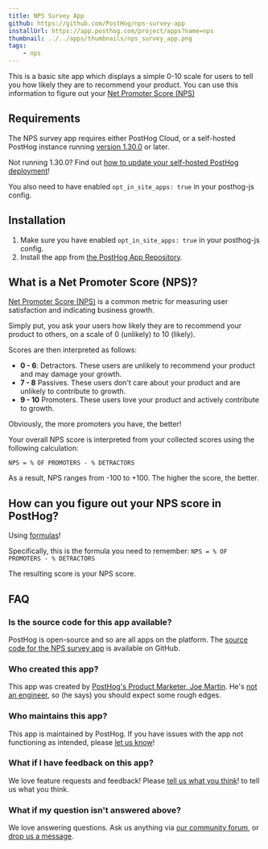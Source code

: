 ```yaml
---
title: NPS Survey App
github: https://github.com/PostHog/nps-survey-app
installUrl: https://app.posthog.com/project/apps?name=nps
thumbnail: ../../apps/thumbnails/nps_survey_app.png
tags:
    - nps
---
```


This is a basic site app which displays a simple 0-10 scale for users to tell you how likely they are to recommend your product. You can use this information to figure out your [Net Promoter Score (NPS)](https://en.wikipedia.org/wiki/Net_promoter_score)

## Requirements

The NPS survey app requires either PostHog Cloud, or a self-hosted PostHog instance running [version 1.30.0](/blog/the-posthog-array-1-30-0) or later.

Not running 1.30.0? Find out [how to update your self-hosted PostHog deployment](/docs/runbook/upgrading-posthog)!

You also need to have enabled `opt_in_site_apps: true` in your posthog-js config.

## Installation

1. Make sure you have enabled `opt_in_site_apps: true` in your posthog-js config.
2. Install the app from [the PostHog App Repository](/apps).

## What is a Net Promoter Score (NPS)?

[Net Promoter Score (NPS)](https://en.wikipedia.org/wiki/Net_promoter_score) is a common metric for measuring user satisfaction and indicating business growth. 

Simply put, you ask your users how likely they are to recommend your product to others, on a scale of 0 (unlikely) to 10 (likely). 

Scores are then interpreted as follows:

- **0 - 6**: Detractors. These users are unlikely to recommend your product and may damage your growth.
- **7 - 8** Passives. These users don't care about your product and are unlikely to contribute to growth.
- **9 - 10** Promoters. These users love your product and actively contribute to growth. 

Obviously, the more promoters you have, the better!

Your overall NPS score is interpreted from your collected scores using the following calculation:

`NPS = % OF PROMOTERS - % DETRACTORS`

As a result, NPS ranges from -100 to +100. The higher the score, the better.

## How can you figure out your NPS score in PostHog?
Using [formulas](/docs/product-analytics/trends#using-formulas)!

Specifically, this is the formula you need to remember: `NPS = % OF PROMOTERS - % DETRACTORS`

The resulting score is your NPS score. 

## FAQ

### Is the source code for this app available?

PostHog is open-source and so are all apps on the platform. The [source code for the NPS survey app](https://github.com/PostHog/nps-survey-app) is available on GitHub.

### Who created this app?

This app was created by [PostHog's Product Marketer, Joe Martin](/handbook/company/team/joe-martin). He's [not an engineer](/blog/a-non-coders-thoughts-on-everybody-codes-culture-part-two), so (he says) you should expect some rough edges. 

### Who maintains this app?

This app is maintained by PostHog. If you have issues with the app not functioning as intended, please [let us know](http://app.posthog.com/home#supportModal)!

### What if I have feedback on this app?

We love feature requests and feedback! Please [tell us what you think](http://app.posthog.com/home#supportModal)! to tell us what you think.

### What if my question isn't answered above?

We love answering questions. Ask us anything via [our community forum](/questions), or [drop us a message](http://app.posthog.com/home#supportModal). 
